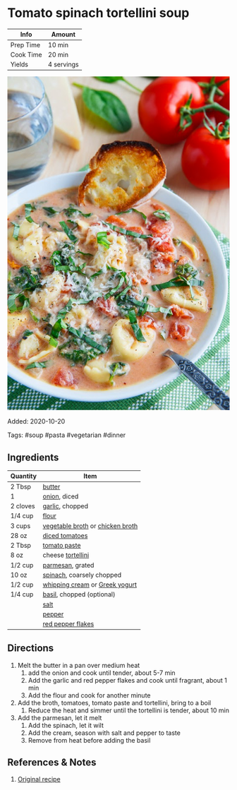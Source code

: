 # Tomato spinach tortellini soup

| Info      | Amount     |
| --------- | ---------- |
| Prep Time | 10 min     |
| Cook Time | 20 min     |
| Yields    | 4 servings |

![Tomato spinach tortellini soup](../_assets/tomato-spinach-tortellini-soup.jpg)

Added: 2020-10-20

Tags: #soup #pasta #vegetarian #dinner

## Ingredients

| Quantity | Item                                                                                                         |
| -------- | ------------------------------------------------------------------------------------------------------------ |
| 2 Tbsp   | [butter](../Ingredients/butter.md)                                                                           |
| 1        | [onion](../Ingredients/onion.md), diced                                                                      |
| 2 cloves | [garlic](../Ingredients/garlic.md), chopped                                                                  |
| 1/4 cup  | [flour](../Ingredients/flour.md)                                                                             |
| 3 cups   | [vegetable broth](../Ingredients/vegetable%20broth.md) or [chicken broth](../Ingredients/chicken%20broth.md) |
| 28 oz    | [diced tomatoes](../Ingredients/diced%20tomatoes.md)                                                         |
| 2 Tbsp   | [tomato paste](../Ingredients/tomato%20paste.md)                                                             |
| 8 oz     | cheese [tortellini](../Ingredients/tortellini.md)                                                            |
| 1/2 cup  | [parmesan](../Ingredients/parmesan.md), grated                                                               |
| 10 oz    | [spinach](../Ingredients/spinach.md), coarsely chopped                                                       |
| 1/2 cup  | [whipping cream](../Ingredients/whipping%20cream.md) or [Greek yogurt](../Ingredients/greek%20yogurt.md)     |
| 1/4 cup  | [basil](../Ingredients/basil.md), chopped (optional)                                                         |
|          | [salt](../Ingredients/salt.md)                                                                               |
|          | [pepper](../Ingredients/pepper.md)                                                                           |
|          | [red pepper flakes](../Ingredients/red%20pepper%20flakes.md)                                                 |

## Directions

1. Melt the butter in a pan over medium heat
   1. add the onion and cook until tender, about 5-7 min
   2. Add the garlic and red pepper flakes and cook until fragrant, about 1 min
   3. Add the flour and cook for another minute
2. Add the broth, tomatoes, tomato paste and tortellini, bring to a boil
   1. Reduce the heat and simmer until the tortellini is tender, about 10 min
3. Add the parmesan, let it melt
   1. Add the spinach, let it wilt
   2. Add the cream, season with salt and pepper to taste
   3. Remove from heat before adding the basil

## References & Notes

1. [Original recipe](https://www.closetcooking.com/creamy-parmesan-tomato-and-spinach/)
